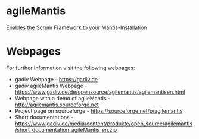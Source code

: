 agileMantis
===========

Enables the Scrum Framework to your Mantis-Installation

Webpages
===========

For further information visit the following webpages:
- gadiv Webpage - https://gadiv.de 
- gadiv agileMantis Webpage - https://www.gadiv.de/de/opensource/agilemantis/agilemantisen.html
- Webpage with a demo of agileMantis  - http://agilemantis.sourceforge.net 
- Project page on sourceforge - https://sourceforge.net/p/agilemantis 
- Short documentations - https://www.gadiv.de/media/content/produkte/open_source/agilemantis/short_documentation_agileMantis_en.zip
